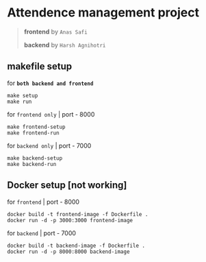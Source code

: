 # Attendence management project

> __frontend__ by `Anas Safi`
>
> __backend__ by `Harsh Agnihotri`

## makefile setup

for __`both backend and frontend`__

``` shell
make setup
make run
```

for `frontend only` | port - 8000

``` shell
make frontend-setup
make frontend-run
``` 

for `backend only` | port - 7000

``` shell
make backend-setup
make backend-run
```

## Docker setup [not working]

for `frontend` | port - 8000

``` shell
docker build -t frontend-image -f Dockerfile .
docker run -d -p 3000:3000 frontend-image
```

for `backend` | port - 7000

``` shell
docker build -t backend-image -f Dockerfile .
docker run -d -p 8000:8000 backend-image
```

